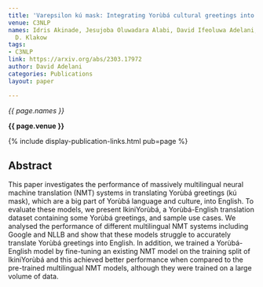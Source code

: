 ```yaml
---
title: 'Varepsilon kú mask: Integrating Yorùbá cultural greetings into machine translation'
venue: C3NLP
names: Idris Akinade, Jesujoba Oluwadara Alabi, David Ifeoluwa Adelani, Clement Odoje,
  D. Klakow
tags:
- C3NLP
link: https://arxiv.org/abs/2303.17972
author: David Adelani
categories: Publications
layout: paper

---
```


*{{ page.names }}*

**{{ page.venue }}**

{% include display-publication-links.html pub=page %}

## Abstract

This paper investigates the performance of massively multilingual neural machine translation (NMT) systems in translating Yorùbá greetings (kú mask), which are a big part of Yorùbá language and culture, into English. To evaluate these models, we present IkiniYorùbá, a Yorùbá-English translation dataset containing some Yorùbá greetings, and sample use cases. We analysed the performance of different multilingual NMT systems including Google and NLLB and show that these models struggle to accurately translate Yorùbá greetings into English. In addition, we trained a Yorùbá-English model by fine-tuning an existing NMT model on the training split of IkiniYorùbá and this achieved better performance when compared to the pre-trained multilingual NMT models, although they were trained on a large volume of data.